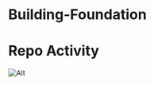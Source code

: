 # Building-Foundation

# Repo Activity

![Alt](https://repobeats.axiom.co/api/embed/5936e39858f99bf69e74ab07f4429a690915aa00.svg "Repobeats analytics image")

